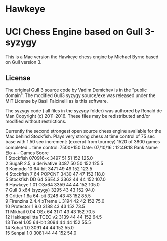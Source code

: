 # Hawkeye
UCI Chess Engine based on Gull 3-syzygy
=====================

This is a Mac version the Hawkeye chess engine by Michael Byrne based on 
Gull version 3.

License
-------

The original Gull 3 source code by Vadim Demichev is in the "public domain".  The modified Gull3 syzygy source/exe was
released under the MIT License by Basil Falcinelli as is this software.


The syzygy code ( all files in the syzygy folder) was authored  by Ronald de Man Copyright (c) 2011-2016.
These files may be redistributed and/or modified without restrictions.

Currently the second strongest open source chess engine available for the Mac behind Stockfish.
Plays very strong chess at time control of  75 sec base with 1.50 sec increment:
(excerpt from tourney)
1520 of 3800 games completed...
time control: 7500+150
Date: 07/10/16 : 12:49:18
Rank Name                       Elo    +    - Games   Score    
   1 Stockfish 070916-x        3497   51   51   152   125.0   
   2 SugaR 2.5, a derivative   3487   50   50   152   125.5   
   3 Komodo 10 64-bit          3471   49   49   152   123.5   
   4 Stockfish 7 64 POPCNT     3430   47   47   152   118.0   
   5 Stockfish DD 64 SSE4.2    3362   44   44   152   107.0   
   6 Hawkeye 1.01 OSx64        3359   44   44   152   105.0   
   7 Gull 3 x64 (syzygy)       3295   43   43   152    94.0   
   8 Critter 1.6a 64-bit       3248   43   43   152    85.5   
   9 Firenzina 2.4.4 xTreme L  3194   42   42   152    75.0   
  10 Protector 1.9.0           3188   43   43   152    73.5   
  11 Mikhail 0.04 OSx 64       3171   43   43   152    70.5   
  12 Hakkapeliitta TCEC v2     3139   44   44   152    64.5   
  13 Texel 1.05 64-bit         3094   44   44   152    55.5   
  14 Kohai 1.0                 3091   44   44   152    55.0   
  15 Senpai 1.0                3081   44   44   152    54.0
